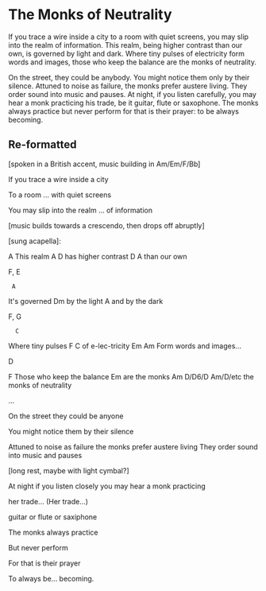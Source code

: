 # The Monks of Neutrality

If you trace a wire inside a city to a room with quiet screens, you may slip
into the realm of information.  This realm, being higher contrast than our
own, is governed by light and dark.  Where tiny pulses of electricity form
words and images, those who keep the balance are the monks of neutrality.

On the street, they could be anybody.  You might notice them only by their
silence.  Attuned to noise as failure, the monks prefer austere living.  They
order sound into music and pauses.  At night, if you listen carefully, you may
hear a monk practicing his trade, be it guitar, flute or saxophone.  The monks
always practice but never perform for that is their prayer: to be always
becoming.

## Re-formatted

[spoken in a British accent, music building in Am/Em/F/Bb]

If you trace
 a wire
 inside a city

To a room
 ...
 with quiet screens

You may slip
 into the realm
 ...
 of information

[music builds towards a crescendo, then drops off abruptly]

[sung acapella]:

A
This realm
 A          D
 has higher contrast
 D        A
 than our own

F, E

     A
It's governed
        Dm
 by the light
            A
 and by the dark

F, G

      C
Where tiny pulses
 F        C
 of e-lec-tricity
      Em        Am
 Form words and images...

D

F
Those who keep the balance
         Em
 are the monks
              Am          D/D6/D Am/D/etc
 the monks of neutrality

...

On the street
 they could be
 anyone

You might notice them
 by their
 silence

Attuned to noise as failure
 the monks prefer
   austere living
 They order sound
   into music
   and pauses

[long rest, maybe with light cymbal?]

At night
 if you listen
 closely
you may hear
 a monk
 practicing

her trade...
  (Her trade...)

guitar
 or flute
 or saxiphone

The monks
 always
 practice

But never perform

For that is their prayer

To always
 be...
 becoming.

